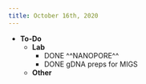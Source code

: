 ```yaml
---
title: October 16th, 2020
---
```


- **To-Do**
	- **Lab**
		- DONE ^^NANOPORE^^
		- DONE gDNA preps for MIGS
	- **Other**